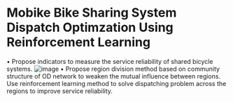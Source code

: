 # Mobike Bike Sharing System Dispatch Optimzation Using Reinforcement Learning

• Propose indicators to measure the service reliability of shared bicycle systems.
![image](https://user-images.githubusercontent.com/25105493/119246095-23d99680-bbb1-11eb-815f-9b73ce051676.png)
• Propose region division method based on community structure of OD network to weaken the mutual influence between regions. Use reinforcement learning method to solve dispatching problem across the regions to improve service reliability.

